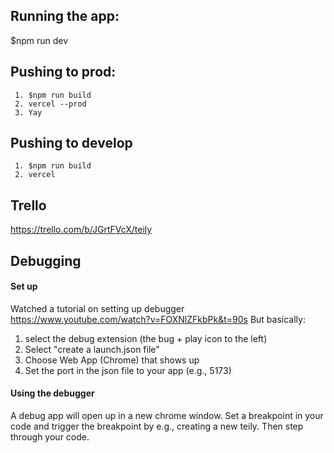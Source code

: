   
  

## Running the app: 
$npm run dev 


## Pushing to prod: 
     1. $npm run build 
     2. vercel --prod 
     3. Yay    
## Pushing to develop
     1. $npm run build 
     2. vercel 
     


## Trello 
https://trello.com/b/JGrtFVcX/teily

## Debugging
#### Set up 
Watched a tutorial on setting up debugger https://www.youtube.com/watch?v=FOXNlZFkbPk&t=90s
But basically:
1. select the debug extension (the bug + play icon to the left)
2. Select "create a launch.json file" 
3. Choose Web App (Chrome) that shows up
4. Set the port in the json file to your app (e.g., 5173)
#### Using the debugger 
A debug app will open up in a new chrome window. Set a breakpoint in your code and trigger the breakpoint by e.g., creating a new teily. Then step through your code. 
